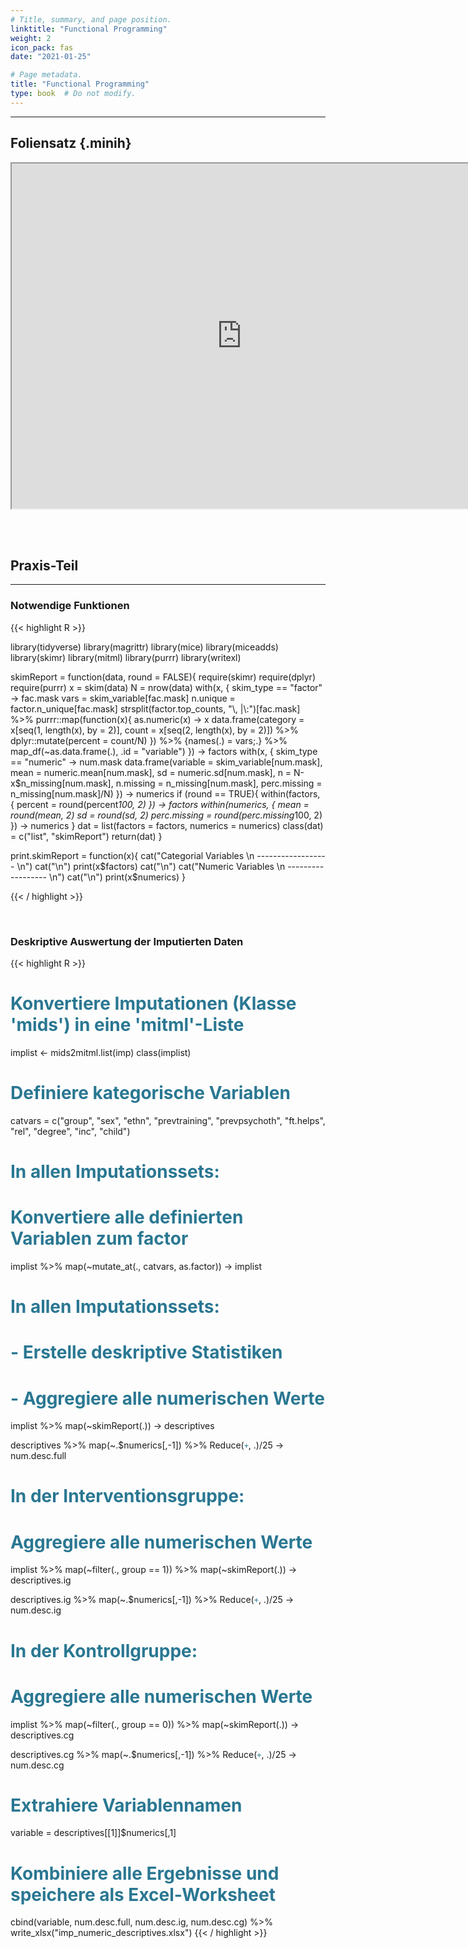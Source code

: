 ```yaml
---
# Title, summary, and page position.
linktitle: "Functional Programming"
weight: 2
icon_pack: fas
date: "2021-01-25"

# Page metadata.
title: "Functional Programming"
type: book  # Do not modify.
---
```


<style>
code{
  color: #2a7792;
}
.hljs{
  font-size: 16px
}
.minih{
  font-size: 1px;
  margin: 0px 0px 0px 0px;
}

.highlight {
    position: relative;
}
.highlight pre {
    padding: 15px;
}
.highlight-copy-btn {
    position: absolute;
    top: 7px;
    right: 7px;
    border: 0;
    border-radius: 4px;
    padding: 5px;
    font-size: 0.7em;
    line-height: 1.8;
    color: #fff;
    background-color: #777;
    min-width: 55px;
    text-align: center;
}
.highlight-copy-btn:hover {
    background-color: #666;
}
</style>

---



## Foliensatz {.minih}


<iframe src="https://drive.google.com/file/d/1zDZBwb1bR6dXbsZLjhrPyP9w3SjlvhLB/preview" width="736" height="552" allow="autoplay"></iframe>


<br></br>

## Praxis-Teil

---


### Notwendige Funktionen



{{< highlight R >}}

library(tidyverse)
library(magrittr)
library(mice)
library(miceadds)
library(skimr)
library(mitml)
library(purrr)
library(writexl)


skimReport = function(data, round = FALSE){
  require(skimr)
  require(dplyr)
  require(purrr)
  x = skim(data)
  N = nrow(data)
  with(x, {
    skim_type == "factor" -> fac.mask
    vars = skim_variable[fac.mask]
    n.unique = factor.n_unique[fac.mask]
    strsplit(factor.top_counts, "\\, |\\:")[fac.mask] %>%
      purrr::map(function(x){
        as.numeric(x) -> x
        data.frame(category = x[seq(1, length(x), by = 2)],
                   count = x[seq(2, length(x), by = 2)]) %>%
          dplyr::mutate(percent = count/N)
      }) %>%
      {names(.) = vars;.} %>%
      map_df(~as.data.frame(.), .id = "variable")
  }) -> factors
  with(x, {
    skim_type == "numeric" -> num.mask
    data.frame(variable = skim_variable[num.mask],
               mean = numeric.mean[num.mask],
               sd = numeric.sd[num.mask],
               n = N-x$n_missing[num.mask],
               n.missing = n_missing[num.mask],
               perc.missing = n_missing[num.mask]/N)
  }) -> numerics
  if (round == TRUE){
    within(factors, {
      percent = round(percent*100, 2)
    }) -> factors
    within(numerics, {
      mean = round(mean, 2)
      sd = round(sd, 2)
      perc.missing = round(perc.missing*100, 2)
    }) -> numerics
  }
  dat = list(factors = factors,
             numerics = numerics)
  class(dat) = c("list", "skimReport")
  return(dat)
}

print.skimReport = function(x){
  cat("Categorial Variables \n ------------------ \n")
  cat("\n")
  print(x$factors)
  cat("\n")
  cat("Numeric Variables \n ------------------ \n")
  cat("\n")
  print(x$numerics)
}

{{< / highlight >}}


<br>

### Deskriptive Auswertung der Imputierten Daten


{{< highlight R >}}
# Konvertiere Imputationen (Klasse 'mids') in eine 'mitml'-Liste
implist <- mids2mitml.list(imp)
class(implist)

# Definiere kategorische Variablen
catvars = c("group", "sex", "ethn", "prevtraining", "prevpsychoth",
            "ft.helps", "rel", "degree", "inc", "child")

# In allen Imputationssets:
# Konvertiere alle definierten Variablen zum factor
implist %>%
  map(~mutate_at(., catvars, as.factor)) -> implist

# In allen Imputationssets:
# - Erstelle deskriptive Statistiken
# - Aggregiere alle numerischen Werte
implist %>%
  map(~skimReport(.)) -> descriptives

descriptives %>%
  map(~.$numerics[,-1]) %>%
  Reduce(`+`, .)/25 -> num.desc.full


# In der Interventionsgruppe:
# Aggregiere alle numerischen Werte
implist %>%
  map(~filter(., group == 1)) %>%
  map(~skimReport(.)) -> descriptives.ig

descriptives.ig %>%
  map(~.$numerics[,-1]) %>%
  Reduce(`+`, .)/25 -> num.desc.ig


# In der Kontrollgruppe:
# Aggregiere alle numerischen Werte
implist %>%
  map(~filter(., group == 0)) %>%
  map(~skimReport(.)) -> descriptives.cg

descriptives.cg %>%
  map(~.$numerics[,-1]) %>%
  Reduce(`+`, .)/25 -> num.desc.cg


# Extrahiere Variablennamen
variable = descriptives[[1]]$numerics[,1]


# Kombiniere alle Ergebnisse und speichere als Excel-Worksheet
cbind(variable, num.desc.full, num.desc.ig, num.desc.cg) %>%
  write_xlsx("imp_numeric_descriptives.xlsx")
{{< / highlight >}}




<style>
h1 {color: #2a7792;}
</style>
